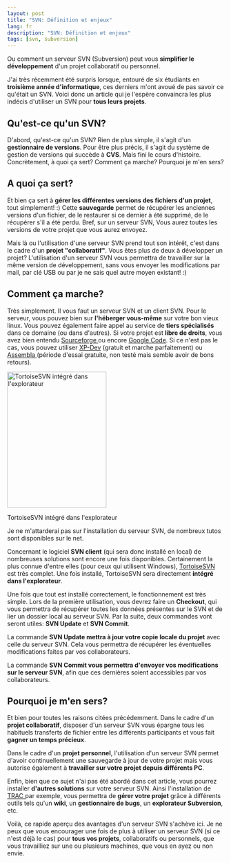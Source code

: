 ```yaml
---
layout: post
title: "SVN: Définition et enjeux"
lang: fr
description: "SVN: Définition et enjeux"
tags: [svn, subversion]
---
```


Ou comment un serveur SVN (Subversion) peut vous **simplifier le développement** d'un projet collaboratif ou personnel.

J'ai très récemment été surpris lorsque, entouré de six étudiants en **troisième année d'informatique**, ces derniers m'ont avoué de pas savoir ce qu'était un SVN. Voici donc un article qui je l'espère convaincra les plus indécis d'utiliser un SVN pour **tous leurs projets**.

## Qu'est-ce qu'un SVN?

D'abord, qu'est-ce qu'un SVN? Rien de plus simple, il s'agit d'un **gestionnaire de versions**. Pour être plus précis, il s'agit du système de gestion de versions qui succède à **CVS**. Mais fini le cours d'histoire. Concrètement, à quoi ça sert? Comment ça marche? Pourquoi je m'en sers?

## A quoi ça sert?

Et bien ça sert à **gérer les différentes versions des fichiers d'un projet**, tout simplement! :) Cette **sauvegarde** permet de récupérer les anciennes versions d'un fichier, de le restaurer si ce dernier à été supprimé, de le récupérer s'il a été perdu. Bref, sur un serveur SVN, Vous aurez toutes les versions de votre projet que vous aurez envoyez.

Mais là ou l'utilisation d'une serveur SVN prend tout son intérêt, c'est dans le cadre d'un **projet "collaboratif"**. Vous êtes plus de deux à développer un projet? L'utilisation d'un serveur SVN vous permettra de travailler sur la même version de développement, sans vous envoyer les modifications par mail, par clé USB ou par je ne sais quel autre moyen existant! :)

## Comment ça marche?

Très simplement. Il vous faut un serveur SVN et un client SVN. Pour le serveur, vous pouvez bien sur **l'héberger vous-même** sur votre bon vieux linux. Vous pouvez également faire appel au service de **tiers spécialisés** dans ce domaine (ou dans d'autres). Si votre projet est **libre de droits**, vous avez bien entendu <a title="SourceForge" href="http://sourceforge.net/">Sourceforge </a>ou encore <a title="GoogleCode" href="http://code.google.com/intl/fr/">Google Code</a>. Si ce n'est pas le cas, vous pouvez utiliser <a title="XP-Dev" href="http://www.xp-dev.com/">XP-Dev</a> (gratuit et marche parfaitement) ou <a title="Assembla" href="http://www.assembla.com/">Assembla </a>(période d'essai gratuite, non testé mais semble avoir de bons retours).

<div class="img-container-medium alignright">
    <img title="TortoiseSVN intégré dans l'explorateur" src="/images/posts/2009-12-03/TortoiseSVN-integration-navigateur.png" alt="TortoiseSVN intégré dans l'explorateur" width="230" height="315" />
    <p class="legend">TortoiseSVN intégré dans l'explorateur</p>
</div>

Je ne m'attarderai pas sur l'installation du serveur SVN, de nombreux tutos sont disponibles sur le net.

Concernant le logiciel **SVN client** (qui sera donc installé en local) de nombreuses solutions sont encore une fois disponibles. Certainement la plus connue d'entre elles (pour ceux qui utilisent Windows), <a title="TortoiseSVN" href="http://tortoisesvn.tigris.org/">TortoiseSVN</a> est très complet. Une fois installé, TortoiseSVN sera directement **intégré dans l'explorateur**.

Une fois que tout est installé correctement, le fonctionnement est très simple. Lors de la première utilisation, vous devrez faire un **Checkout**, qui vous permettra de récupérer toutes les données présentes sur le SVN et de lier un dossier local au serveur SVN. Par la suite, deux commandes vont seront utiles: **SVN Update** et **SVN Commit**.

La commande **SVN Update mettra à jour votre copie locale du projet** avec celle du serveur SVN.  Cela vous permettra de récupérer les éventuelles modifications faites par vos collaborateurs.

La commande **SVN Commit vous permettra d'envoyer vos modifications sur le serveur SVN**, afin que ces dernières soient accessibles par vos collaborateurs.

## Pourquoi je m'en sers?

Et bien pour toutes les raisons citées précédemment. Dans le cadre d'un **projet collaboratif**, disposer d'un serveur SVN vous épargne tous les habituels transferts de fichier entre les différents participants et vous fait **gagner un temps précieux**.

Dans le cadre d'un **projet personnel**, l'utilisation d'un serveur SVN permet d'avoir continuellement une sauvegarde à jour de votre projet mais vous autorise également à **travailler sur votre projet depuis différents PC**.

Enfin, bien que ce sujet n'ai pas été abordé dans cet article, vous pourrez installer **d'autres solutions** sur votre serveur SVN. Ainsi l'installation de <a title="TRAC" href="http://trac.edgewall.org/">TRAC </a>par exemple, vous permettra de **gérer votre projet** grâce à différents outils tels qu'un **wiki**, un **gestionnaire de bugs**, un **explorateur Subversion**, etc.

Voilà, ce rapide aperçu des avantages d'un serveur SVN s'achève ici. Je ne peux que vous encourager une fois de plus à utiliser un serveur SVN (si ce n'est déjà le cas) pour **tous vos projets**, collaboratifs ou personnels, que vous travailliez sur une ou plusieurs machines, que vous en ayez ou non envie.
